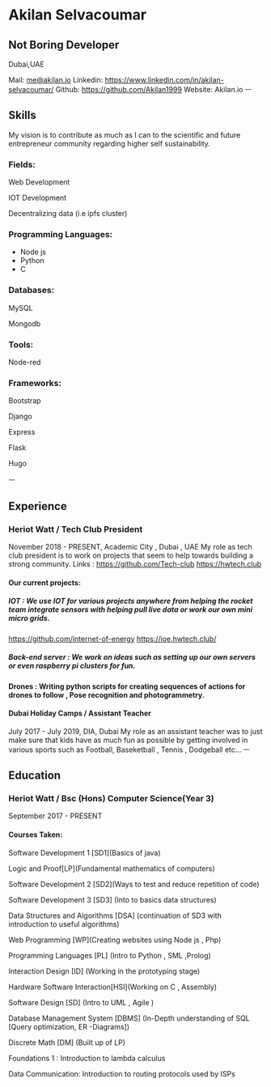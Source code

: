 
# Akilan Selvacoumar
## Not Boring Developer
Dubai,UAE

Mail: me@akilan.io
Linkedin: https://www.linkedin.com/in/akilan-selvacoumar/
Github: https://github.com/Akilan1999
Website: Akilan.io
ㅡ
## Skills

My vision is to contribute as much as I can to the scientific and future entrepreneur community regarding higher self sustainability.

### Fields:
Web Development 

IOT Development

Decentralizing data (i.e ipfs cluster)

### Programming Languages:
- Node js
- Python
- C

### Databases:
MySQL

Mongodb

### Tools:
Node-red
### Frameworks:
Bootstrap 

Django 

Express 

Flask

Hugo



ㅡ
## Experience

### Heriot Watt / Tech Club President 
November 2018 - PRESENT,  Academic City , Dubai , UAE
My role as tech club president is to work on projects that seem to help towards building a strong community.
Links : 
https://github.com/Tech-club
https://hwtech.club

#### Our current projects:
##### IOT : We use IOT for various projects anywhere from helping the rocket team integrate sensors with helping pull live data or work our own mini micro grids. 
https://github.com/internet-of-energy
https://ioe.hwtech.club/

##### Back-end server : We work on ideas such as setting up our own servers  or even raspberry pi clusters for fun.   

#### Drones : Writing python scripts for creating sequences of actions for drones to follow , Pose recognition and photogrammetry.

#### Dubai Holiday Camps / Assistant Teacher 
July  2017 - July  2019,  DIA, Dubai
My role as an assistant teacher was to just make sure that kids have as much fun as possible by getting involved in various sports such as Football, Baseketball , Tennis , Dodgeball etc...
ㅡ
## Education

### Heriot Watt / Bsc (Hons) Computer Science(Year 3)
September 2017 - PRESENT
#### Courses Taken:
Software Development 1 [SD1](Basics of java)

Logic and Proof[LP](Fundamental mathematics of computers)

Software Development 2 [SD2](Ways to test and reduce repetition of code)

Software Development 3 [SD3] (Into to basics data structures)

Data Structures and Algorithms [DSA] (continuation of SD3 with introduction to useful algorithms)

Web Programming [WP](Creating websites using Node js , Php)

Programming Languages [PL] (Intro to Python , SML ,Prolog)

Interaction Design [ID] (Working in the prototyping stage)

Hardware Software Interaction[HSI](Working on C , Assembly)

Software Design [SD] (Intro to UML , Agile )

Database Management System [DBMS] (In-Depth understanding of SQL [Query optimization, ER -Diagrams])

Discrete Math [DM] (Built up of LP)

Foundations 1 : Introduction to lambda calculus 

Data Communication: Introduction to routing protocols used by ISPs








